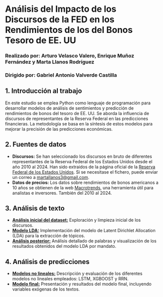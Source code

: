 # Análisis del Impacto de los Discursos de la FED en los Rendimientos de los del Bonos Tesoro de EE. UU  
### Realizado por: Arturo Velasco Valero, Enrique Muñoz Fernández y Marta Llanos Rodríguez
### Dirigido por: Gabriel Antonio Valverde Castilla

## 1. Introducción al trabajo
En este estudio se emplea Python como lenguaje de programación para desarrollar modelos de análisis de sentimientos y predicción de rendimientos de bonos del tesoro de EE. UU. Se aborda la influencia de discursos de representantes de la Reserva Federal en las predicciones financieras. La metodología se basa en la síntesis de estos modelos para mejorar la precisión de las predicciones económicas.

## 2. Fuentes de datos
- **Discursos:** Se han seleccionado los discursos en bruto de diferentes representantes de la Reserva Federal de los Estados Unidos desde el año 2010 al 2024. Han sido extraidos de la página oficial de la [Reserva Federal de los Estados Unidos](https://www.federalreserve.gov/newsevents/speeches.htm). Si se necesitase el fichero, puede enviar un correo a martallanos3@gmail.com. 
- **Datos de precios:** Los datos sobre rendimientos de bonos americanos a 10 años se obtienen de la web [Macrotrends](https://www.macrotrends.net/2016/10-year-treasury-bond-rate-yield-chart), una herramienta útil para analistas e inversores. También del 2010 al 2024. 

## 3. Análisis de texto
- [**Análisis inicial del dataset:**](Analisis_inicial_dataset.ipynb) Exploración y limpieza inicial de los discursos. 
- [**Modelo LDA:**](Analisis_de_texto_LDA.ipynb) Implementación del modelo de Latent Dirichlet Allocation (LDA) para la extracción de tópicos. 
- [**Análisis posterior:**](Análisis_final_palabras.ipynb) Análisis detallado de palabras y visualización de los resultados obtenidos del modelo LDA por mandato. 

## 4. Análisis de predicciones
- [**Modelos no lineales:**](USbonds_Modelos_prediccion.ipynb) Descripción y evaluación de los diferentes modelos no lineales empleados: LSTM, XGBOOST y RRN. 
- [**Modelo final:**](Modelo_variables_Exogenas.ipynb) Presentación y resultados del modelo final, incluyendo variables exógenas de los textos. 
